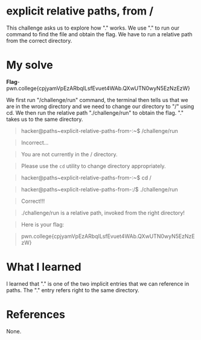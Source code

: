 # explicit relative paths, from / 
This challenge asks us to explore how "." works. We use "." to run our command to find the file and obtain the flag. We have to run a relative path from the correct directory.
# My solve
**Flag**- pwn.college{cpjyamVpEzARbqILsfEvuet4WAb.QXwUTN0wyN5EzNzEzW}

We first run "/challenge/run" command, the terminal then tells us that we are in the wrong directory and we need to change our directory to "/" using cd.
We then run the relative path "./challenge/run" to obtain the flag. "." takes us to the same directory.

>hacker@paths~explicit-relative-paths-from-:~$ /challenge/run

>Incorrect...

>You are not currently in the / directory.

>Please use the `cd` utility to change directory appropriately.

>hacker@paths~explicit-relative-paths-from-:~$ cd /

>hacker@paths~explicit-relative-paths-from-:/$ ./challenge/run

>Correct!!!

>./challenge/run is a relative path, invoked from the right directory!

>Here is your flag:

>pwn.college{cpjyamVpEzARbqILsfEvuet4WAb.QXwUTN0wyN5EzNzEzW}

# What I learned
I learned that "." is one of the two implicit entries that we can reference in paths. The "." entry refers right to the same directory.
# References
None.
